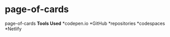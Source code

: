 # page-of-cards
page-of-cards
**Tools Used**
*codepen.io
*GitHub
    *repositories
    *codespaces
*Netlify